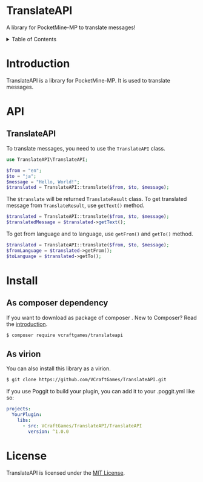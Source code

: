 # TranslateAPI
A library for PocketMine-MP to translate messages!

<details>
<summary>Table of Contents</summary>

- [Introduction](#introduction)
- [API](#api)
    - [TranslateAPI](#translateapi)
- [Install](#install)
    - [As composer dependency](#as-composer-dependency)
    - [As virion](#as-virion)
- [License](#license)

</details>

# Introduction

TranslateAPI is a library for PocketMine-MP.
It is used to translate messages.

# API

## TranslateAPI
To translate messages, you need to use the `TranslateAPI` class.

```php
use TranslateAPI\TranslateAPI;

$from = "en";
$to = "ja";
$message = "Hello, World!";
$translated = TranslateAPI::translate($from, $to, $message);
```
The `$translate` will be returned `TranslateResult` class.
To get translated message from `TranslateResult`, use `getText()` method.

```php
$translated = TranslateAPI::translate($from, $to, $message);
$translatedMessage = $translated->getText();
```

To get from language and to language, use `getFrom()` and `getTo()` method.

```php
$translated = TranslateAPI::translate($from, $to, $message);
$fromLanguage = $translated->getFrom();
$toLanguage = $translated->getTo();
```

# Install

## As composer dependency
If you want to download as package of composer . New to Composer? Read the [introduction](https://getcomposer.org/doc/00-intro.md).
```bash
$ composer require vcraftgames/translateapi
```

## As virion
You can also install this library as a virion.
```bash
$ git clone https://github.com/VCraftGames/TranslateAPI.git
```

If you use Poggit to build your plugin, you can add it to your .poggit.yml like so:
```yaml
projects:
  YourPlugin:
    libs:
      - src: VCraftGames/TranslateAPI/TranslateAPI
        version: ^1.0.0
```

# License
TranslateAPI is licensed under the [MIT License](LICENSE).